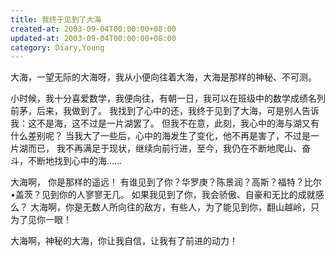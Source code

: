 ```yaml
---
title: 我终于见到了大海
created-at: 2003-09-04T00:00:00+08:00
updated-at: 2003-09-04T00:00:00+08:00
category: Diary,Young
---
```


大海，一望无际的大海呀，我从小便向往着大海，大海是那样的神秘、不可测。

小时候，我十分喜爱数学，我便向往，有朝一日，我可以在班级中的数学成绩名列前茅，后来，我做到了。
我找到了心中的还，我终于见到了大海，可是别人告诉我：这不是海，这不过是一片湖罢了。
但我不在意，此刻，我心中的海与湖又有什么差别呢？
当我大了一些后，心中的海发生了变化，他不再是害了，不过是一片湖而已，
我不再满足于现状，继续向前行进，至今，我仍在不断地爬山、奋斗，不断地找到心中的海……

大海啊， 你是那样的遥远！
有谁见到了你？华罗庚？陈景润？高斯？福特？比尔•盖茨？见到你的人寥寥无几。
如果我见到了你，我会骄傲、自豪和无比的成就感么？
大海啊，你是无数人所向往的敌方，有些人，为了能见到你，翻山越岭，只为了见你一眼！

大海啊，神秘的大海，你让我自信，让我有了前进的动力！
